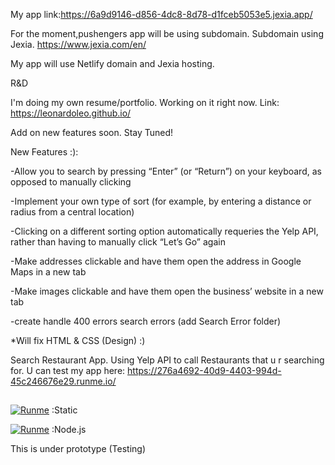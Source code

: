 My app link:https://6a9d9146-d856-4dc8-8d78-d1fceb5053e5.jexia.app/

For the moment,pushengers app will be using subdomain. Subdomain using Jexia. https://www.jexia.com/en/

My app will use Netlify domain and Jexia hosting.

R&D 

I'm doing my own resume/portfolio. Working on it right now. Link: https://leonardoleo.github.io/


Add on new features soon. Stay Tuned!

New Features :):

-Allow you to search by pressing “Enter” (or “Return”) on your keyboard, as opposed to manually clicking

-Implement your own type of sort (for example, by entering a distance or radius from a central location)

-Clicking on a different sorting option automatically requeries the Yelp API, rather than having to manually click “Let’s Go” again

-Make addresses clickable and have them open the address in Google Maps in a new tab

-Make images clickable and have them open the business’ website in a new tab

-create handle 400 errors search errors (add Search Error folder)

*Will fix HTML & CSS (Design) :)


Search Restaurant App. Using Yelp API to call Restaurants that u r searching for. U can test my app here:
https://276a4692-40d9-4403-994d-45c246676e29.runme.io/


##

[![Runme](https://runme.io/static/button.svg)](https://runme.io/run?app_id=53234fa7-fbc8-4f97-b9d3-824362785b0a) :Static

[![Runme](https://runme.io/static/button.svg)](https://runme.io/run?app_id=135021f7-64d5-4c9c-8744-7c992f233627) :Node.js


This is under prototype (Testing)
